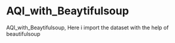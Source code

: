 # AQI_with_Beaytifulsoup
AQI_with_Beaytifulsoup, Here i import the dataset with the help of beautifulsoup 
